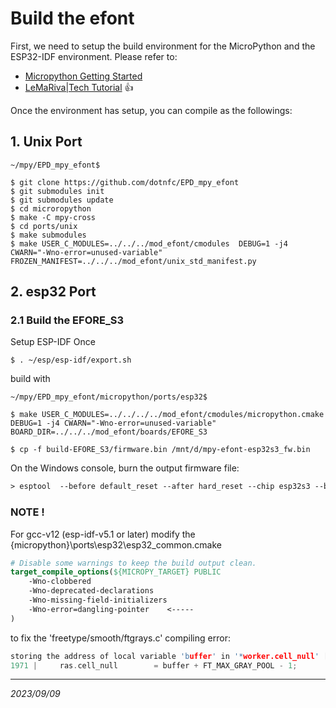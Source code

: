 # Build the efont

First, we need to setup the build environment for the MicroPython and the ESP32-IDF environment. Please refer to:

- [Micropython Getting Started](https://docs.micropython.org/en/latest/develop/gettingstarted.html#compile-and-build-the-code)
- [LeMaRiva|Tech Tutorial](https://lemariva.com/blog/2020/03/tutorial-getting-started-micropython-v20) 👍

Once the environment has setup, you can compile as the followings:

## 1. Unix Port
```shell
~/mpy/EPD_mpy_efont$

$ git clone https://github.com/dotnfc/EPD_mpy_efont
$ git submodules init
$ git submodules update
$ cd microropython
$ make -C mpy-cross
$ cd ports/unix
$ make submodules
$ make USER_C_MODULES=../../../mod_efont/cmodules  DEBUG=1 -j4 CWARN="-Wno-error=unused-variable" FROZEN_MANIFEST=../../../mod_efont/unix_std_manifest.py
```

## 2. esp32 Port
### 2.1 Build the EFORE_S3 
Setup ESP-IDF Once

```shell
$ . ~/esp/esp-idf/export.sh
```

build with
```shell
~/mpy/EPD_mpy_efont/micropython/ports/esp32$ 

$ make USER_C_MODULES=../../../../mod_efont/cmodules/micropython.cmake  DEBUG=1 -j4 CWARN="-Wno-error=unused-variable" BOARD_DIR=../../../mod_efont/boards/EFORE_S3

$ cp -f build-EFORE_S3/firmware.bin /mnt/d/mpy-efont-esp32s3_fw.bin
```

On the Windows console, burn the output firmware file:
```ps
> esptool  --before default_reset --after hard_reset --chip esp32s3 --baud 921600 --port com12 write_flash -z 0 d:\mpy-efont-esp32s3_fw.bin
```

### NOTE !

For gcc-v12 (esp-idf-v5.1 or later) modify the {micropython}\ports\esp32\esp32_common.cmake

```cmake
# Disable some warnings to keep the build output clean.
target_compile_options(${MICROPY_TARGET} PUBLIC
    -Wno-clobbered
    -Wno-deprecated-declarations
    -Wno-missing-field-initializers
    -Wno-error=dangling-pointer    <-----
)
```

to fix the 'freetype/smooth/ftgrays.c' compiling error:
```c
storing the address of local variable 'buffer' in '*worker.cell_null' [-Wdangling-pointer=]
1971 |     ras.cell_null        = buffer + FT_MAX_GRAY_POOL - 1;
```

<hr>

*2023/09/09*
